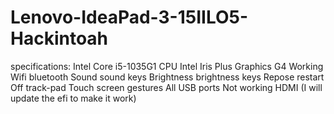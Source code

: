 # Lenovo-IdeaPad-3-15IILO5-Hackintoah
specifications: Intel Core i5-1035G1 CPU Intel Iris Plus Graphics G4   Working Wifi bluetooth Sound sound keys Brightness brightness keys Repose restart Off track-pad Touch screen gestures All USB ports  Not working HDMI (I will update the efi to make it work)
